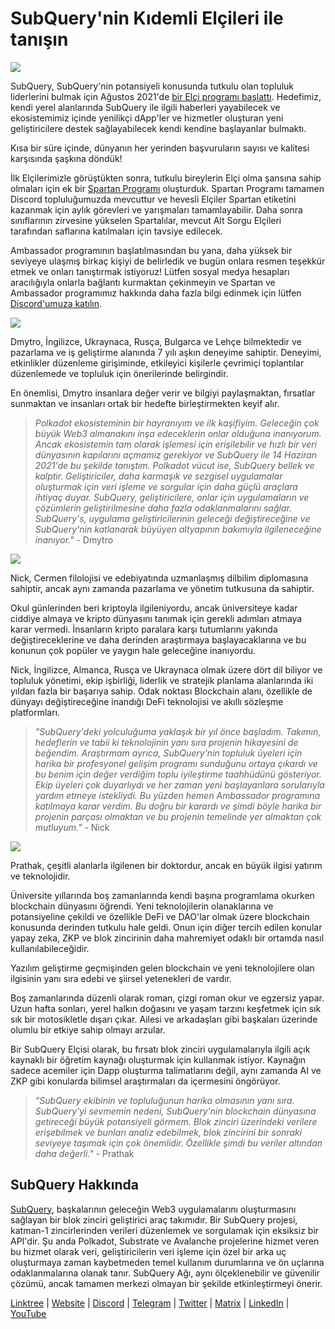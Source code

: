 # SubQuery'nin Kıdemli Elçileri ile tanışın

![](https://miro.medium.com/max/1400/0*E059TXajzXqkqW2g)

SubQuery, SubQuery'nin potansiyeli konusunda tutkulu olan topluluk liderlerini bulmak için Ağustos 2021'de [bir Elçi programı başlattı](./20210713-Introducing-the-SubQuery-Ambassador-Program.md). Hedefimiz, kendi yerel alanlarında SubQuery ile ilgili haberleri yayabilecek ve ekosistemimiz içinde yenilikçi dApp'ler ve hizmetler oluşturan yeni geliştiricilere destek sağlayabilecek kendi kendine başlayanlar bulmaktı.

Kısa bir süre içinde, dünyanın her yerinden başvuruların sayısı ve kalitesi karşısında şaşkına döndük!

İlk Elçilerimizle görüştükten sonra, tutkulu bireylerin Elçi olma şansına sahip olmaları için ek bir [Spartan Programı](./20211101-spartan-programme.md) oluşturduk. Spartan Programı tamamen Discord topluluğumuzda mevcuttur ve hevesli Elçiler Spartan etiketini kazanmak için aylık görevleri ve yarışmaları tamamlayabilir. Daha sonra sınıflarının zirvesine yükselen Spartalılar, mevcut Alt Sorgu Elçileri tarafından saflarına katılmaları için tavsiye edilecek.

Ambassador programının başlatılmasından bu yana, daha yüksek bir seviyeye ulaşmış birkaç kişiyi de belirledik ve bugün onlara resmen teşekkür etmek ve onları tanıştırmak istiyoruz! Lütfen sosyal medya hesapları aracılığıyla onlarla bağlantı kurmaktan çekinmeyin ve Spartan ve Ambassador programımız hakkında daha fazla bilgi edinmek için lütfen [Discord'umuza katılın](https://discord.com/invite/subquery).

![](https://miro.medium.com/max/1400/0*I0VcN-hdcTZzeA6l)

Dmytro, İngilizce, Ukraynaca, Rusça, Bulgarca ve Lehçe bilmektedir ve pazarlama ve iş geliştirme alanında 7 yılı aşkın deneyime sahiptir. Deneyimi, etkinlikler düzenleme girişiminde, etkileyici kişilerle çevrimiçi toplantılar düzenlemede ve topluluk için önerilerinde belirgindir.

En önemlisi, Dmytro insanlara değer verir ve bilgiyi paylaşmaktan, fırsatlar sunmaktan ve insanları ortak bir hedefte birleştirmekten keyif alır.

> _Polkadot ekosisteminin bir hayranıyım ve ilk kaşifiyim. Geleceğin çok büyük Web3 almanakını inşa edeceklerin onlar olduğuna inanıyorum. Ancak ekosistemin tam olarak işlemesi için erişilebilir ve hızlı bir veri dünyasının kapılarını açmamız gerekiyor ve SubQuery ile 14 Haziran 2021'de bu şekilde tanıştım. Polkadot vücut ise, SubQuery bellek ve kalptir. Geliştiriciler, daha karmaşık ve sezgisel uygulamalar oluşturmak için veri işleme ve sorgular için daha güçlü araçlara ihtiyaç duyar. SubQuery, geliştiricilere, onlar için uygulamaların ve çözümlerin geliştirilmesine daha fazla odaklanmalarını sağlar. SubQuery's, uygulama geliştiricilerinin geleceği değiştireceğine ve SubQuery'nin katlanarak büyüyen altyapının bakımıyla ilgileneceğine inanıyor."_ - Dmytro

![](https://miro.medium.com/max/1400/0*fh2pBSbhmMkXWYqz)

Nick, Cermen filolojisi ve edebiyatında uzmanlaşmış dilbilim diplomasına sahiptir, ancak aynı zamanda pazarlama ve yönetim tutkusuna da sahiptir.

Okul günlerinden beri kriptoyla ilgileniyordu, ancak üniversiteye kadar ciddiye almaya ve kripto dünyasını tanımak için gerekli adımları atmaya karar vermedi. İnsanların kripto paralara karşı tutumlarını yakında değiştireceklerine ve daha derinden araştırmaya başlayacaklarına ve bu konunun çok popüler ve yaygın hale geleceğine inanıyordu.

Nick, İngilizce, Almanca, Rusça ve Ukraynaca olmak üzere dört dil biliyor ve topluluk yönetimi, ekip işbirliği, liderlik ve stratejik planlama alanlarında iki yıldan fazla bir başarıya sahip. Odak noktası Blockchain alanı, özellikle de dünyayı değiştireceğine inandığı DeFi teknolojisi ve akıllı sözleşme platformları.

> _"SubQuery'deki yolculuğuma yaklaşık bir yıl önce başladım. Takımın, hedeflerin ve tabii ki teknolojinin yanı sıra projenin hikayesini de beğendim. Araştırmam ayrıca, SubQuery'nin topluluk üyeleri için harika bir profesyonel gelişim programı sunduğunu ortaya çıkardı ve bu benim için değer verdiğim toplu iyileştirme taahhüdünü gösteriyor. Ekip üyeleri çok duyarlıydı ve her zaman yeni başlayanlara sorularıyla yardım etmeye istekliydi. Bu yüzden hemen Ambassador programına katılmaya karar verdim. Bu doğru bir karardı ve şimdi böyle harika bir projenin parçası olmaktan ve bu projenin temelinde yer almaktan çok mutluyum."_ - Nick

![](https://miro.medium.com/max/1400/0*UAl7Xw8tJuJ44SrF)

Prathak, çeşitli alanlarla ilgilenen bir doktordur, ancak en büyük ilgisi yatırım ve teknolojidir.

Üniversite yıllarında boş zamanlarında kendi başına programlama okurken blockchain dünyasını öğrendi. Yeni teknolojilerin olanaklarına ve potansiyeline çekildi ve özellikle DeFi ve DAO'lar olmak üzere blockchain konusunda derinden tutkulu hale geldi. Onun için diğer tercih edilen konular yapay zeka, ZKP ve blok zincirinin daha mahremiyet odaklı bir ortamda nasıl kullanılabileceğidir.

Yazılım geliştirme geçmişinden gelen blockchain ve yeni teknolojilere olan ilgisinin yanı sıra edebi ve şiirsel yetenekleri de vardır.

Boş zamanlarında düzenli olarak roman, çizgi roman okur ve egzersiz yapar. Uzun hafta sonları, yerel halkın doğasını ve yaşam tarzını keşfetmek için sık sık bir motosikletle dışarı çıkar. Ailesi ve arkadaşları gibi başkaları üzerinde olumlu bir etkiye sahip olmayı arzular.

Bir SubQuery Elçisi olarak, bu fırsatı blok zinciri uygulamalarıyla ilgili açık kaynaklı bir öğretim kaynağı oluşturmak için kullanmak istiyor. Kaynağın sadece acemiler için Dapp oluşturma talimatlarını değil, aynı zamanda AI ve ZKP gibi konularda bilimsel araştırmaları da içermesini öngörüyor.

> _"SubQuery ekibinin ve topluluğunun harika olmasının yanı sıra. SubQuery'yi sevmemin nedeni, SubQuery'nin blockchain dünyasına getireceği büyük potansiyeli görmem. Blok zinciri üzerindeki verilere erişebilmek ve bunları analiz edebilmek, blok zincirini bir sonraki seviyeye taşımak için çok önemlidir. Özellikle şimdi bu veriler altından daha değerli."_ - Prathak

## SubQuery Hakkında

[SubQuery](https://subquery.network), başkalarının geleceğin Web3 uygulamalarını oluşturmasını sağlayan bir blok zinciri geliştirici araç takımıdır. Bir SubQuery projesi, katman-1 zincirlerinden verileri düzenlemek ve sorgulamak için eksiksiz bir API'dir. Şu anda Polkadot, Substrate ve Avalanche projelerine hizmet veren bu hizmet olarak veri, geliştiricilerin veri işleme için özel bir arka uç oluşturmaya zaman kaybetmeden temel kullanım durumlarına ve ön uçlarına odaklanmalarına olanak tanır. SubQuery Ağı, aynı ölçeklenebilir ve güvenilir çözümü, ancak tamamen merkezi olmayan bir şekilde etkinleştirmeyi önerir.

​​[Linktree](https://linktr.ee/subquerynetwork) | [Website](https://subquery.network/) | [Discord](https://discord.com/invite/78zg8aBSMG) | [Telegram](https://t.me/subquerynetwork) | [Twitter](https://twitter.com/subquerynetwork) | [Matrix](https://matrix.to/#/#subquery:matrix.org) | [LinkedIn](https://www.linkedin.com/company/subquery) | [YouTube](https://www.youtube.com/channel/UCi1a6NUUjegcLHDFLr7CqLw)
